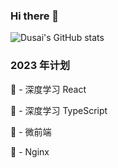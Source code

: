 ### Hi there 👋

![Dusai's GitHub stats](https://github-readme-stats.vercel.app/api?username=stacklens)


<h3> 2023 年计划 </h3>

:black_square_button: - 深度学习 React

:black_square_button: - 深度学习 TypeScript

:black_square_button: - 微前端

:black_square_button: - Nginx 
